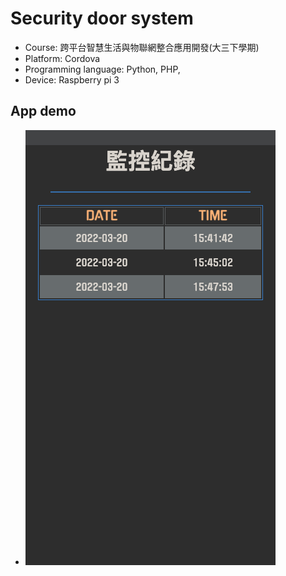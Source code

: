 # Security door system

- Course: 跨平台智慧生活與物聯網整合應用開發(大三下學期)
- Platform: Cordova
- Programming language: Python, PHP,
- Device: Raspberry pi 3

## App demo

- ![img](./img/app-demo.png)
